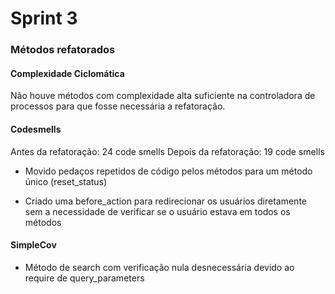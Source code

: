 # Sprint 3

### Métodos refatorados 
    
#### Complexidade Ciclomática

Não houve métodos com complexidade alta suficiente na controladora de processos para que fosse necessária a refatoração.

#### Codesmells

Antes da refatoração: 24 code smells
Depois da refatoração: 19 code smells

- Movido pedaços repetidos de código pelos métodos para um método único (reset_status) 

- Criado uma before_action para redirecionar os usuários diretamente sem a necessidade de verificar se o usuário estava
em todos os métodos

#### SimpleCov

- Método de search com verificação nula desnecessária devido ao require de query_parameters